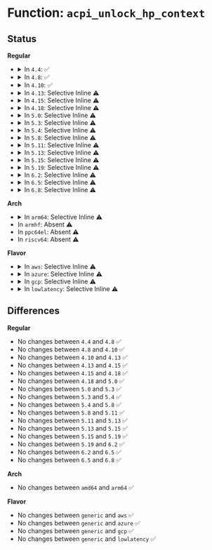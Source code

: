 # Function: <code>acpi_unlock_hp_context</code>

## Status
<b>Regular</b>
<ul>
<li>
<details>
<summary>In <code>4.4</code>: ✅</summary>

```c
void acpi_unlock_hp_context();
```

**Collision:** Unique Global

**Inline:** No

**Transformation:** False

**Instances:**

```
In drivers/acpi/scan.c (ffffffff8147fe31)
Location: drivers/acpi/scan.c:78
Inline: False
Direct callers:
  - drivers/pci/hotplug/acpiphp_glue.c:cleanup_bridge
  - drivers/pci/hotplug/acpiphp_glue.c:cleanup_bridge
  - drivers/pci/hotplug/acpiphp_glue.c:acpiphp_add_context
  - drivers/pci/hotplug/acpiphp_glue.c:acpiphp_add_context
  - drivers/pci/hotplug/acpiphp_glue.c:acpiphp_add_context
  - drivers/pci/hotplug/acpiphp_glue.c:acpiphp_grab_context
  - drivers/pci/hotplug/acpiphp_glue.c:acpiphp_grab_context
  - drivers/pci/hotplug/acpiphp_glue.c:free_bridge
  - drivers/pci/hotplug/acpiphp_glue.c:acpiphp_hotplug_notify
  - drivers/pci/hotplug/acpiphp_glue.c:acpiphp_hotplug_notify
  - drivers/pci/hotplug/acpiphp_glue.c:acpiphp_check_host_bridge
  - drivers/pci/hotplug/acpiphp_glue.c:acpiphp_check_host_bridge
  - drivers/pci/hotplug/acpiphp_glue.c:acpiphp_enumerate_slots
  - drivers/pci/hotplug/acpiphp_glue.c:acpiphp_enumerate_slots
  - drivers/pci/hotplug/acpiphp_glue.c:acpiphp_remove_slots
  - drivers/acpi/scan.c:acpi_initialize_hp_context
  - drivers/acpi/scan.c:acpi_device_hotplug
```
**Symbols:**

```
ffffffff8147fe31-ffffffff8147fe48: acpi_unlock_hp_context (STB_GLOBAL)
```
</details>
</li>
<li>
<details>
<summary>In <code>4.8</code>: ✅</summary>

```c
void acpi_unlock_hp_context();
```

**Collision:** Unique Global

**Inline:** No

**Transformation:** False

**Instances:**

```
In drivers/acpi/scan.c (ffffffff814ce7a4)
Location: drivers/acpi/scan.c:79
Inline: False
Direct callers:
  - drivers/pci/hotplug/acpiphp_glue.c:acpiphp_remove_slots
  - drivers/pci/hotplug/acpiphp_glue.c:acpiphp_enumerate_slots
  - drivers/pci/hotplug/acpiphp_glue.c:acpiphp_enumerate_slots
  - drivers/pci/hotplug/acpiphp_glue.c:acpiphp_hotplug_notify
  - drivers/pci/hotplug/acpiphp_glue.c:acpiphp_hotplug_notify
  - drivers/pci/hotplug/acpiphp_glue.c:acpiphp_check_host_bridge
  - drivers/pci/hotplug/acpiphp_glue.c:acpiphp_check_host_bridge
  - drivers/pci/hotplug/acpiphp_glue.c:cleanup_bridge
  - drivers/pci/hotplug/acpiphp_glue.c:cleanup_bridge
  - drivers/pci/hotplug/acpiphp_glue.c:acpiphp_add_context
  - drivers/pci/hotplug/acpiphp_glue.c:acpiphp_add_context
  - drivers/pci/hotplug/acpiphp_glue.c:acpiphp_add_context
  - drivers/pci/hotplug/acpiphp_glue.c:free_bridge
  - drivers/pci/hotplug/acpiphp_glue.c:acpiphp_grab_context
  - drivers/pci/hotplug/acpiphp_glue.c:acpiphp_grab_context
  - drivers/acpi/scan.c:acpi_device_hotplug
  - drivers/acpi/scan.c:acpi_initialize_hp_context
```
**Symbols:**

```
ffffffff814ce7a4-ffffffff814ce7bb: acpi_unlock_hp_context (STB_GLOBAL)
```
</details>
</li>
<li>
<details>
<summary>In <code>4.10</code>: ✅</summary>

```c
void acpi_unlock_hp_context();
```

**Collision:** Unique Global

**Inline:** No

**Transformation:** False

**Instances:**

```
In drivers/acpi/scan.c (ffffffff814f070e)
Location: drivers/acpi/scan.c:80
Inline: False
Direct callers:
  - drivers/pci/hotplug/acpiphp_glue.c:acpiphp_remove_slots
  - drivers/pci/hotplug/acpiphp_glue.c:acpiphp_enumerate_slots
  - drivers/pci/hotplug/acpiphp_glue.c:acpiphp_enumerate_slots
  - drivers/pci/hotplug/acpiphp_glue.c:acpiphp_hotplug_notify
  - drivers/pci/hotplug/acpiphp_glue.c:acpiphp_hotplug_notify
  - drivers/pci/hotplug/acpiphp_glue.c:acpiphp_check_host_bridge
  - drivers/pci/hotplug/acpiphp_glue.c:acpiphp_check_host_bridge
  - drivers/pci/hotplug/acpiphp_glue.c:cleanup_bridge
  - drivers/pci/hotplug/acpiphp_glue.c:cleanup_bridge
  - drivers/pci/hotplug/acpiphp_glue.c:acpiphp_add_context
  - drivers/pci/hotplug/acpiphp_glue.c:acpiphp_add_context
  - drivers/pci/hotplug/acpiphp_glue.c:acpiphp_add_context
  - drivers/pci/hotplug/acpiphp_glue.c:free_bridge
  - drivers/pci/hotplug/acpiphp_glue.c:acpiphp_grab_context
  - drivers/pci/hotplug/acpiphp_glue.c:acpiphp_grab_context
  - drivers/acpi/scan.c:acpi_device_hotplug
  - drivers/acpi/scan.c:acpi_initialize_hp_context
```
**Symbols:**

```
ffffffff814f070e-ffffffff814f0725: acpi_unlock_hp_context (STB_GLOBAL)
```
</details>
</li>
<li>
<details>
<summary>In <code>4.13</code>: Selective Inline ⚠️</summary>

```c
void acpi_unlock_hp_context();
```

**Collision:** Unique Global

**Inline:** Selective

**Transformation:** False

**Instances:**

```
In drivers/acpi/scan.c (ffffffff814ff698)
Location: drivers/acpi/scan.c:74
Inline: True
Inline callers:
  - drivers/acpi/scan.c:acpi_device_hotplug
  - drivers/acpi/scan.c:acpi_initialize_hp_context
Direct callers:
  - drivers/pci/hotplug/acpiphp_glue.c:acpiphp_remove_slots
  - drivers/pci/hotplug/acpiphp_glue.c:acpiphp_enumerate_slots
  - drivers/pci/hotplug/acpiphp_glue.c:acpiphp_enumerate_slots
  - drivers/pci/hotplug/acpiphp_glue.c:acpiphp_hotplug_notify
  - drivers/pci/hotplug/acpiphp_glue.c:acpiphp_hotplug_notify
  - drivers/pci/hotplug/acpiphp_glue.c:acpiphp_check_host_bridge
  - drivers/pci/hotplug/acpiphp_glue.c:acpiphp_check_host_bridge
  - drivers/pci/hotplug/acpiphp_glue.c:cleanup_bridge
  - drivers/pci/hotplug/acpiphp_glue.c:cleanup_bridge
  - drivers/pci/hotplug/acpiphp_glue.c:acpiphp_add_context
  - drivers/pci/hotplug/acpiphp_glue.c:acpiphp_add_context
  - drivers/pci/hotplug/acpiphp_glue.c:acpiphp_add_context
  - drivers/pci/hotplug/acpiphp_glue.c:free_bridge
  - drivers/pci/hotplug/acpiphp_glue.c:acpiphp_grab_context
  - drivers/pci/hotplug/acpiphp_glue.c:acpiphp_grab_context
```
**Symbols:**

```
ffffffff814fdcf0-ffffffff814fdd07: acpi_unlock_hp_context (STB_GLOBAL)
```
</details>
</li>
<li>
<details>
<summary>In <code>4.15</code>: Selective Inline ⚠️</summary>

```c
void acpi_unlock_hp_context();
```

**Collision:** Unique Global

**Inline:** Selective

**Transformation:** False

**Instances:**

```
In drivers/acpi/scan.c (ffffffff81541778)
Location: drivers/acpi/scan.c:75
Inline: True
Inline callers:
  - drivers/acpi/scan.c:acpi_device_hotplug
  - drivers/acpi/scan.c:acpi_initialize_hp_context
Direct callers:
  - drivers/pci/hotplug/acpiphp_glue.c:acpiphp_remove_slots
  - drivers/pci/hotplug/acpiphp_glue.c:acpiphp_enumerate_slots
  - drivers/pci/hotplug/acpiphp_glue.c:acpiphp_enumerate_slots
  - drivers/pci/hotplug/acpiphp_glue.c:acpiphp_hotplug_notify
  - drivers/pci/hotplug/acpiphp_glue.c:acpiphp_hotplug_notify
  - drivers/pci/hotplug/acpiphp_glue.c:acpiphp_check_host_bridge
  - drivers/pci/hotplug/acpiphp_glue.c:acpiphp_check_host_bridge
  - drivers/pci/hotplug/acpiphp_glue.c:cleanup_bridge
  - drivers/pci/hotplug/acpiphp_glue.c:cleanup_bridge
  - drivers/pci/hotplug/acpiphp_glue.c:acpiphp_add_context
  - drivers/pci/hotplug/acpiphp_glue.c:acpiphp_add_context
  - drivers/pci/hotplug/acpiphp_glue.c:acpiphp_add_context
  - drivers/pci/hotplug/acpiphp_glue.c:free_bridge
  - drivers/pci/hotplug/acpiphp_glue.c:acpiphp_grab_context
  - drivers/pci/hotplug/acpiphp_glue.c:acpiphp_grab_context
```
**Symbols:**

```
ffffffff8153fb10-ffffffff8153fb27: acpi_unlock_hp_context (STB_GLOBAL)
```
</details>
</li>
<li>
<details>
<summary>In <code>4.18</code>: Selective Inline ⚠️</summary>

```c
void acpi_unlock_hp_context();
```

**Collision:** Unique Global

**Inline:** Selective

**Transformation:** False

**Instances:**

```
In drivers/acpi/scan.c (ffffffff81577648)
Location: drivers/acpi/scan.c:75
Inline: True
Inline callers:
  - drivers/acpi/scan.c:acpi_device_hotplug
  - drivers/acpi/scan.c:acpi_initialize_hp_context
Direct callers:
  - drivers/pci/hotplug/acpiphp_glue.c:acpiphp_remove_slots
  - drivers/pci/hotplug/acpiphp_glue.c:acpiphp_enumerate_slots
  - drivers/pci/hotplug/acpiphp_glue.c:acpiphp_enumerate_slots
  - drivers/pci/hotplug/acpiphp_glue.c:acpiphp_hotplug_notify
  - drivers/pci/hotplug/acpiphp_glue.c:acpiphp_hotplug_notify
  - drivers/pci/hotplug/acpiphp_glue.c:acpiphp_check_host_bridge
  - drivers/pci/hotplug/acpiphp_glue.c:acpiphp_check_host_bridge
  - drivers/pci/hotplug/acpiphp_glue.c:cleanup_bridge
  - drivers/pci/hotplug/acpiphp_glue.c:cleanup_bridge
  - drivers/pci/hotplug/acpiphp_glue.c:acpiphp_add_context
  - drivers/pci/hotplug/acpiphp_glue.c:acpiphp_add_context
  - drivers/pci/hotplug/acpiphp_glue.c:acpiphp_add_context
  - drivers/pci/hotplug/acpiphp_glue.c:free_bridge
  - drivers/pci/hotplug/acpiphp_glue.c:acpiphp_grab_context
  - drivers/pci/hotplug/acpiphp_glue.c:acpiphp_grab_context
```
**Symbols:**

```
ffffffff81575a60-ffffffff81575a77: acpi_unlock_hp_context (STB_GLOBAL)
```
</details>
</li>
<li>
<details>
<summary>In <code>5.0</code>: Selective Inline ⚠️</summary>

```c
void acpi_unlock_hp_context();
```

**Collision:** Unique Global

**Inline:** Selective

**Transformation:** False

**Instances:**

```
In drivers/acpi/scan.c (ffffffff8158f278)
Location: drivers/acpi/scan.c:75
Inline: True
Inline callers:
  - drivers/acpi/scan.c:acpi_device_hotplug
  - drivers/acpi/scan.c:acpi_initialize_hp_context
Direct callers:
  - drivers/pci/hotplug/acpiphp_glue.c:acpiphp_remove_slots
  - drivers/pci/hotplug/acpiphp_glue.c:acpiphp_enumerate_slots
  - drivers/pci/hotplug/acpiphp_glue.c:acpiphp_enumerate_slots
  - drivers/pci/hotplug/acpiphp_glue.c:acpiphp_hotplug_notify
  - drivers/pci/hotplug/acpiphp_glue.c:acpiphp_hotplug_notify
  - drivers/pci/hotplug/acpiphp_glue.c:acpiphp_check_host_bridge
  - drivers/pci/hotplug/acpiphp_glue.c:acpiphp_check_host_bridge
  - drivers/pci/hotplug/acpiphp_glue.c:cleanup_bridge
  - drivers/pci/hotplug/acpiphp_glue.c:cleanup_bridge
  - drivers/pci/hotplug/acpiphp_glue.c:acpiphp_add_context
  - drivers/pci/hotplug/acpiphp_glue.c:acpiphp_add_context
  - drivers/pci/hotplug/acpiphp_glue.c:acpiphp_add_context
  - drivers/pci/hotplug/acpiphp_glue.c:free_bridge
  - drivers/pci/hotplug/acpiphp_glue.c:acpiphp_grab_context
  - drivers/pci/hotplug/acpiphp_glue.c:acpiphp_grab_context
```
**Symbols:**

```
ffffffff8158d680-ffffffff8158d697: acpi_unlock_hp_context (STB_GLOBAL)
```
</details>
</li>
<li>
<details>
<summary>In <code>5.3</code>: Selective Inline ⚠️</summary>

```c
void acpi_unlock_hp_context();
```

**Collision:** Unique Global

**Inline:** Selective

**Transformation:** False

**Instances:**

```
In drivers/acpi/scan.c (ffffffff815bffa8)
Location: drivers/acpi/scan.c:76
Inline: True
Inline callers:
  - drivers/acpi/scan.c:acpi_device_hotplug
  - drivers/acpi/scan.c:acpi_initialize_hp_context
Direct callers:
  - drivers/pci/hotplug/acpiphp_glue.c:acpiphp_remove_slots
  - drivers/pci/hotplug/acpiphp_glue.c:acpiphp_enumerate_slots
  - drivers/pci/hotplug/acpiphp_glue.c:acpiphp_enumerate_slots
  - drivers/pci/hotplug/acpiphp_glue.c:acpiphp_hotplug_notify
  - drivers/pci/hotplug/acpiphp_glue.c:acpiphp_hotplug_notify
  - drivers/pci/hotplug/acpiphp_glue.c:acpiphp_check_host_bridge
  - drivers/pci/hotplug/acpiphp_glue.c:acpiphp_check_host_bridge
  - drivers/pci/hotplug/acpiphp_glue.c:cleanup_bridge
  - drivers/pci/hotplug/acpiphp_glue.c:cleanup_bridge
  - drivers/pci/hotplug/acpiphp_glue.c:acpiphp_add_context
  - drivers/pci/hotplug/acpiphp_glue.c:acpiphp_add_context
  - drivers/pci/hotplug/acpiphp_glue.c:acpiphp_add_context
  - drivers/pci/hotplug/acpiphp_glue.c:free_bridge
  - drivers/pci/hotplug/acpiphp_glue.c:acpiphp_grab_context
  - drivers/pci/hotplug/acpiphp_glue.c:acpiphp_grab_context
```
**Symbols:**

```
ffffffff815be470-ffffffff815be487: acpi_unlock_hp_context (STB_GLOBAL)
```
</details>
</li>
<li>
<details>
<summary>In <code>5.4</code>: Selective Inline ⚠️</summary>

```c
void acpi_unlock_hp_context();
```

**Collision:** Unique Global

**Inline:** Selective

**Transformation:** False

**Instances:**

```
In drivers/acpi/scan.c (ffffffff815e1268)
Location: drivers/acpi/scan.c:76
Inline: True
Inline callers:
  - drivers/acpi/scan.c:acpi_device_hotplug
  - drivers/acpi/scan.c:acpi_initialize_hp_context
Direct callers:
  - drivers/pci/hotplug/acpiphp_glue.c:acpiphp_remove_slots
  - drivers/pci/hotplug/acpiphp_glue.c:acpiphp_enumerate_slots
  - drivers/pci/hotplug/acpiphp_glue.c:acpiphp_enumerate_slots
  - drivers/pci/hotplug/acpiphp_glue.c:acpiphp_hotplug_notify
  - drivers/pci/hotplug/acpiphp_glue.c:acpiphp_hotplug_notify
  - drivers/pci/hotplug/acpiphp_glue.c:acpiphp_check_host_bridge
  - drivers/pci/hotplug/acpiphp_glue.c:acpiphp_check_host_bridge
  - drivers/pci/hotplug/acpiphp_glue.c:cleanup_bridge
  - drivers/pci/hotplug/acpiphp_glue.c:cleanup_bridge
  - drivers/pci/hotplug/acpiphp_glue.c:acpiphp_add_context
  - drivers/pci/hotplug/acpiphp_glue.c:acpiphp_add_context
  - drivers/pci/hotplug/acpiphp_glue.c:acpiphp_add_context
  - drivers/pci/hotplug/acpiphp_glue.c:free_bridge
  - drivers/pci/hotplug/acpiphp_glue.c:acpiphp_grab_context
  - drivers/pci/hotplug/acpiphp_glue.c:acpiphp_grab_context
```
**Symbols:**

```
ffffffff815df730-ffffffff815df747: acpi_unlock_hp_context (STB_GLOBAL)
```
</details>
</li>
<li>
<details>
<summary>In <code>5.8</code>: Selective Inline ⚠️</summary>

```c
void acpi_unlock_hp_context();
```

**Collision:** Unique Global

**Inline:** Selective

**Transformation:** False

**Instances:**

```
In drivers/acpi/scan.c (ffffffff8168c167)
Location: drivers/acpi/scan.c:75
Inline: True
Inline callers:
  - drivers/acpi/scan.c:acpi_device_hotplug
  - drivers/acpi/scan.c:acpi_initialize_hp_context
Direct callers:
  - drivers/pci/hotplug/acpiphp_glue.c:acpiphp_remove_slots
  - drivers/pci/hotplug/acpiphp_glue.c:acpiphp_enumerate_slots
  - drivers/pci/hotplug/acpiphp_glue.c:acpiphp_enumerate_slots
  - drivers/pci/hotplug/acpiphp_glue.c:hotplug_event
  - drivers/pci/hotplug/acpiphp_glue.c:hotplug_event
  - drivers/pci/hotplug/acpiphp_glue.c:acpiphp_check_host_bridge
  - drivers/pci/hotplug/acpiphp_glue.c:acpiphp_check_host_bridge
  - drivers/pci/hotplug/acpiphp_glue.c:cleanup_bridge
  - drivers/pci/hotplug/acpiphp_glue.c:cleanup_bridge
  - drivers/pci/hotplug/acpiphp_glue.c:acpiphp_add_context
  - drivers/pci/hotplug/acpiphp_glue.c:acpiphp_add_context
  - drivers/pci/hotplug/acpiphp_glue.c:acpiphp_add_context
  - drivers/pci/hotplug/acpiphp_glue.c:free_bridge
  - drivers/pci/hotplug/acpiphp_glue.c:acpiphp_grab_context
  - drivers/pci/hotplug/acpiphp_glue.c:acpiphp_grab_context
  - drivers/acpi/dock.c:dock_event
  - drivers/acpi/dock.c:dock_event
  - drivers/acpi/dock.c:hotplug_dock_devices
  - drivers/acpi/dock.c:hotplug_dock_devices
  - drivers/acpi/dock.c:hotplug_dock_devices
  - drivers/acpi/dock.c:hotplug_dock_devices
```
**Symbols:**

```
ffffffff8168abb0-ffffffff8168abc7: acpi_unlock_hp_context (STB_GLOBAL)
```
</details>
</li>
<li>
<details>
<summary>In <code>5.11</code>: Selective Inline ⚠️</summary>

```c
void acpi_unlock_hp_context();
```

**Collision:** Unique Global

**Inline:** Selective

**Transformation:** False

**Instances:**

```
In drivers/acpi/scan.c (ffffffff816aa1dd)
Location: drivers/acpi/scan.c:75
Inline: True
Inline callers:
  - drivers/acpi/scan.c:acpi_device_hotplug
  - drivers/acpi/scan.c:acpi_initialize_hp_context
Direct callers:
  - drivers/pci/hotplug/acpiphp_glue.c:acpiphp_remove_slots
  - drivers/pci/hotplug/acpiphp_glue.c:acpiphp_enumerate_slots
  - drivers/pci/hotplug/acpiphp_glue.c:acpiphp_enumerate_slots
  - drivers/pci/hotplug/acpiphp_glue.c:hotplug_event
  - drivers/pci/hotplug/acpiphp_glue.c:hotplug_event
  - drivers/pci/hotplug/acpiphp_glue.c:acpiphp_check_host_bridge
  - drivers/pci/hotplug/acpiphp_glue.c:acpiphp_check_host_bridge
  - drivers/pci/hotplug/acpiphp_glue.c:cleanup_bridge
  - drivers/pci/hotplug/acpiphp_glue.c:cleanup_bridge
  - drivers/pci/hotplug/acpiphp_glue.c:acpiphp_add_context
  - drivers/pci/hotplug/acpiphp_glue.c:acpiphp_add_context
  - drivers/pci/hotplug/acpiphp_glue.c:acpiphp_add_context
  - drivers/pci/hotplug/acpiphp_glue.c:free_bridge
  - drivers/pci/hotplug/acpiphp_glue.c:acpiphp_grab_context
  - drivers/pci/hotplug/acpiphp_glue.c:acpiphp_grab_context
  - drivers/acpi/dock.c:dock_event
  - drivers/acpi/dock.c:dock_event
  - drivers/acpi/dock.c:hotplug_dock_devices
  - drivers/acpi/dock.c:hotplug_dock_devices
  - drivers/acpi/dock.c:hotplug_dock_devices
  - drivers/acpi/dock.c:hotplug_dock_devices
```
**Symbols:**

```
ffffffff816a88f0-ffffffff816a8907: acpi_unlock_hp_context (STB_GLOBAL)
```
</details>
</li>
<li>
<details>
<summary>In <code>5.13</code>: Selective Inline ⚠️</summary>

```c
void acpi_unlock_hp_context();
```

**Collision:** Unique Global

**Inline:** Selective

**Transformation:** False

**Instances:**

```
In drivers/acpi/scan.c (ffffffff8168ca64)
Location: drivers/acpi/scan.c:73
Inline: True
Inline callers:
  - drivers/acpi/scan.c:acpi_device_hotplug
  - drivers/acpi/scan.c:acpi_initialize_hp_context
Direct callers:
  - drivers/pci/hotplug/acpiphp_glue.c:acpiphp_remove_slots
  - drivers/pci/hotplug/acpiphp_glue.c:acpiphp_enumerate_slots
  - drivers/pci/hotplug/acpiphp_glue.c:acpiphp_enumerate_slots
  - drivers/pci/hotplug/acpiphp_glue.c:hotplug_event
  - drivers/pci/hotplug/acpiphp_glue.c:hotplug_event
  - drivers/pci/hotplug/acpiphp_glue.c:acpiphp_check_host_bridge
  - drivers/pci/hotplug/acpiphp_glue.c:acpiphp_check_host_bridge
  - drivers/pci/hotplug/acpiphp_glue.c:cleanup_bridge
  - drivers/pci/hotplug/acpiphp_glue.c:cleanup_bridge
  - drivers/pci/hotplug/acpiphp_glue.c:acpiphp_add_context
  - drivers/pci/hotplug/acpiphp_glue.c:acpiphp_add_context
  - drivers/pci/hotplug/acpiphp_glue.c:acpiphp_add_context
  - drivers/pci/hotplug/acpiphp_glue.c:free_bridge
  - drivers/pci/hotplug/acpiphp_glue.c:acpiphp_grab_context
  - drivers/pci/hotplug/acpiphp_glue.c:acpiphp_grab_context
  - drivers/acpi/dock.c:dock_notify
  - drivers/acpi/dock.c:dock_notify
  - drivers/acpi/dock.c:dock_notify
  - drivers/acpi/dock.c:dock_notify
  - drivers/acpi/dock.c:dock_event
  - drivers/acpi/dock.c:dock_event
```
**Symbols:**

```
ffffffff8168b070-ffffffff8168b087: acpi_unlock_hp_context (STB_GLOBAL)
```
</details>
</li>
<li>
<details>
<summary>In <code>5.15</code>: Selective Inline ⚠️</summary>

```c
void acpi_unlock_hp_context();
```

**Collision:** Unique Global

**Inline:** Selective

**Transformation:** False

**Instances:**

```
In drivers/acpi/scan.c (ffffffff817022b4)
Location: drivers/acpi/scan.c:70
Inline: True
Inline callers:
  - drivers/acpi/scan.c:acpi_device_hotplug
  - drivers/acpi/scan.c:acpi_initialize_hp_context
Direct callers:
  - drivers/pci/hotplug/acpiphp_glue.c:acpiphp_remove_slots
  - drivers/pci/hotplug/acpiphp_glue.c:acpiphp_enumerate_slots
  - drivers/pci/hotplug/acpiphp_glue.c:acpiphp_enumerate_slots
  - drivers/pci/hotplug/acpiphp_glue.c:hotplug_event
  - drivers/pci/hotplug/acpiphp_glue.c:hotplug_event
  - drivers/pci/hotplug/acpiphp_glue.c:acpiphp_check_host_bridge
  - drivers/pci/hotplug/acpiphp_glue.c:acpiphp_check_host_bridge
  - drivers/pci/hotplug/acpiphp_glue.c:cleanup_bridge
  - drivers/pci/hotplug/acpiphp_glue.c:cleanup_bridge
  - drivers/pci/hotplug/acpiphp_glue.c:acpiphp_add_context
  - drivers/pci/hotplug/acpiphp_glue.c:acpiphp_add_context
  - drivers/pci/hotplug/acpiphp_glue.c:acpiphp_add_context
  - drivers/pci/hotplug/acpiphp_glue.c:free_bridge
  - drivers/pci/hotplug/acpiphp_glue.c:acpiphp_grab_context
  - drivers/pci/hotplug/acpiphp_glue.c:acpiphp_grab_context
  - drivers/acpi/dock.c:dock_notify
  - drivers/acpi/dock.c:dock_notify
  - drivers/acpi/dock.c:dock_notify
  - drivers/acpi/dock.c:dock_notify
  - drivers/acpi/dock.c:dock_event
  - drivers/acpi/dock.c:dock_event
```
**Symbols:**

```
ffffffff81700b20-ffffffff81700b37: acpi_unlock_hp_context (STB_GLOBAL)
```
</details>
</li>
<li>
<details>
<summary>In <code>5.19</code>: Selective Inline ⚠️</summary>

```c
void acpi_unlock_hp_context();
```

**Collision:** Unique Global

**Inline:** Selective

**Transformation:** False

**Instances:**

```
In drivers/acpi/scan.c (ffffffff8182ffb4)
Location: drivers/acpi/scan.c:71
Inline: True
Inline callers:
  - drivers/acpi/scan.c:acpi_device_hotplug
  - drivers/acpi/scan.c:acpi_initialize_hp_context
Direct callers:
  - drivers/pci/hotplug/acpiphp_glue.c:acpiphp_remove_slots
  - drivers/pci/hotplug/acpiphp_glue.c:acpiphp_enumerate_slots
  - drivers/pci/hotplug/acpiphp_glue.c:acpiphp_enumerate_slots
  - drivers/pci/hotplug/acpiphp_glue.c:hotplug_event
  - drivers/pci/hotplug/acpiphp_glue.c:hotplug_event
  - drivers/pci/hotplug/acpiphp_glue.c:acpiphp_check_host_bridge
  - drivers/pci/hotplug/acpiphp_glue.c:acpiphp_check_host_bridge
  - drivers/pci/hotplug/acpiphp_glue.c:cleanup_bridge
  - drivers/pci/hotplug/acpiphp_glue.c:cleanup_bridge
  - drivers/pci/hotplug/acpiphp_glue.c:acpiphp_add_context
  - drivers/pci/hotplug/acpiphp_glue.c:acpiphp_add_context
  - drivers/pci/hotplug/acpiphp_glue.c:acpiphp_add_context
  - drivers/pci/hotplug/acpiphp_glue.c:free_bridge
  - drivers/pci/hotplug/acpiphp_glue.c:acpiphp_grab_context
  - drivers/pci/hotplug/acpiphp_glue.c:acpiphp_grab_context
  - drivers/acpi/dock.c:dock_notify
  - drivers/acpi/dock.c:dock_notify
  - drivers/acpi/dock.c:dock_notify
  - drivers/acpi/dock.c:dock_notify
  - drivers/acpi/dock.c:dock_event
  - drivers/acpi/dock.c:dock_event
```
**Symbols:**

```
ffffffff8182e790-ffffffff8182e7ad: acpi_unlock_hp_context (STB_GLOBAL)
```
</details>
</li>
<li>
<details>
<summary>In <code>6.2</code>: Selective Inline ⚠️</summary>

```c
void acpi_unlock_hp_context();
```

**Collision:** Unique Global

**Inline:** Selective

**Transformation:** False

**Instances:**

```
In drivers/acpi/scan.c (ffffffff819630fc)
Location: drivers/acpi/scan.c:70
Inline: True
Inline callers:
  - drivers/acpi/scan.c:acpi_device_hotplug
  - drivers/acpi/scan.c:acpi_initialize_hp_context
Direct callers:
  - drivers/pci/hotplug/acpiphp_glue.c:acpiphp_remove_slots
  - drivers/pci/hotplug/acpiphp_glue.c:acpiphp_enumerate_slots
  - drivers/pci/hotplug/acpiphp_glue.c:acpiphp_enumerate_slots
  - drivers/pci/hotplug/acpiphp_glue.c:hotplug_event
  - drivers/pci/hotplug/acpiphp_glue.c:hotplug_event
  - drivers/pci/hotplug/acpiphp_glue.c:acpiphp_check_host_bridge
  - drivers/pci/hotplug/acpiphp_glue.c:acpiphp_check_host_bridge
  - drivers/pci/hotplug/acpiphp_glue.c:cleanup_bridge
  - drivers/pci/hotplug/acpiphp_glue.c:cleanup_bridge
  - drivers/pci/hotplug/acpiphp_glue.c:acpiphp_add_context
  - drivers/pci/hotplug/acpiphp_glue.c:acpiphp_add_context
  - drivers/pci/hotplug/acpiphp_glue.c:acpiphp_add_context
  - drivers/pci/hotplug/acpiphp_glue.c:free_bridge
  - drivers/pci/hotplug/acpiphp_glue.c:acpiphp_grab_context
  - drivers/pci/hotplug/acpiphp_glue.c:acpiphp_grab_context
  - drivers/acpi/dock.c:dock_notify
  - drivers/acpi/dock.c:dock_notify
  - drivers/acpi/dock.c:dock_notify
  - drivers/acpi/dock.c:dock_notify
  - drivers/acpi/dock.c:dock_event
  - drivers/acpi/dock.c:dock_event
```
**Symbols:**

```
ffffffff81961250-ffffffff8196126d: acpi_unlock_hp_context (STB_GLOBAL)
```
</details>
</li>
<li>
<details>
<summary>In <code>6.5</code>: Selective Inline ⚠️</summary>

```c
void acpi_unlock_hp_context();
```

**Collision:** Unique Global

**Inline:** Selective

**Transformation:** False

**Instances:**

```
In drivers/acpi/scan.c (ffffffff819a959c)
Location: drivers/acpi/scan.c:69
Inline: True
Inline callers:
  - drivers/acpi/scan.c:acpi_device_hotplug
  - drivers/acpi/scan.c:acpi_initialize_hp_context
Direct callers:
  - drivers/pci/hotplug/acpiphp_glue.c:acpiphp_remove_slots
  - drivers/pci/hotplug/acpiphp_glue.c:acpiphp_enumerate_slots
  - drivers/pci/hotplug/acpiphp_glue.c:acpiphp_enumerate_slots
  - drivers/pci/hotplug/acpiphp_glue.c:hotplug_event
  - drivers/pci/hotplug/acpiphp_glue.c:hotplug_event
  - drivers/pci/hotplug/acpiphp_glue.c:acpiphp_check_host_bridge
  - drivers/pci/hotplug/acpiphp_glue.c:acpiphp_check_host_bridge
  - drivers/pci/hotplug/acpiphp_glue.c:cleanup_bridge
  - drivers/pci/hotplug/acpiphp_glue.c:cleanup_bridge
  - drivers/pci/hotplug/acpiphp_glue.c:acpiphp_add_context
  - drivers/pci/hotplug/acpiphp_glue.c:acpiphp_add_context
  - drivers/pci/hotplug/acpiphp_glue.c:acpiphp_add_context
  - drivers/pci/hotplug/acpiphp_glue.c:free_bridge
  - drivers/pci/hotplug/acpiphp_glue.c:acpiphp_grab_context
  - drivers/acpi/dock.c:dock_notify
  - drivers/acpi/dock.c:dock_notify
  - drivers/acpi/dock.c:dock_notify
  - drivers/acpi/dock.c:dock_notify
  - drivers/acpi/dock.c:dock_event
  - drivers/acpi/dock.c:dock_event
```
**Symbols:**

```
ffffffff819a7660-ffffffff819a767d: acpi_unlock_hp_context (STB_GLOBAL)
```
</details>
</li>
<li>
<details>
<summary>In <code>6.8</code>: Selective Inline ⚠️</summary>

```c
void acpi_unlock_hp_context();
```

**Collision:** Unique Global

**Inline:** Selective

**Transformation:** False

**Instances:**

```
In drivers/acpi/scan.c (ffffffff819f209c)
Location: drivers/acpi/scan.c:69
Inline: True
Inline callers:
  - drivers/acpi/scan.c:acpi_device_hotplug
  - drivers/acpi/scan.c:acpi_initialize_hp_context
Direct callers:
  - drivers/pci/hotplug/acpiphp_glue.c:acpiphp_remove_slots
  - drivers/pci/hotplug/acpiphp_glue.c:acpiphp_enumerate_slots
  - drivers/pci/hotplug/acpiphp_glue.c:acpiphp_enumerate_slots
  - drivers/pci/hotplug/acpiphp_glue.c:hotplug_event
  - drivers/pci/hotplug/acpiphp_glue.c:hotplug_event
  - drivers/pci/hotplug/acpiphp_glue.c:acpiphp_check_host_bridge
  - drivers/pci/hotplug/acpiphp_glue.c:acpiphp_check_host_bridge
  - drivers/pci/hotplug/acpiphp_glue.c:cleanup_bridge
  - drivers/pci/hotplug/acpiphp_glue.c:cleanup_bridge
  - drivers/pci/hotplug/acpiphp_glue.c:acpiphp_add_context
  - drivers/pci/hotplug/acpiphp_glue.c:acpiphp_add_context
  - drivers/pci/hotplug/acpiphp_glue.c:acpiphp_add_context
  - drivers/pci/hotplug/acpiphp_glue.c:free_bridge
  - drivers/pci/hotplug/acpiphp_glue.c:acpiphp_grab_context
  - drivers/acpi/dock.c:dock_notify
  - drivers/acpi/dock.c:dock_notify
  - drivers/acpi/dock.c:dock_notify
  - drivers/acpi/dock.c:dock_notify
  - drivers/acpi/dock.c:dock_event
  - drivers/acpi/dock.c:dock_event
```
**Symbols:**

```
ffffffff819f0050-ffffffff819f006d: acpi_unlock_hp_context (STB_GLOBAL)
```
</details>
</li>
</ul>
<b>Arch</b>
<ul>
<li>
<details>
<summary>In <code>arm64</code>: Selective Inline ⚠️</summary>

```c
void acpi_unlock_hp_context();
```

**Collision:** Unique Global

**Inline:** Selective

**Transformation:** False

**Instances:**

```
In drivers/acpi/scan.c (ffff80001076daec)
Location: drivers/acpi/scan.c:76
Inline: True
Inline callers:
  - drivers/acpi/scan.c:acpi_device_hotplug
  - drivers/acpi/scan.c:acpi_initialize_hp_context
Direct callers:
  - drivers/pci/hotplug/acpiphp_glue.c:acpiphp_remove_slots
  - drivers/pci/hotplug/acpiphp_glue.c:acpiphp_enumerate_slots
  - drivers/pci/hotplug/acpiphp_glue.c:acpiphp_enumerate_slots
  - drivers/pci/hotplug/acpiphp_glue.c:acpiphp_hotplug_notify
  - drivers/pci/hotplug/acpiphp_glue.c:acpiphp_hotplug_notify
  - drivers/pci/hotplug/acpiphp_glue.c:acpiphp_check_host_bridge
  - drivers/pci/hotplug/acpiphp_glue.c:acpiphp_check_host_bridge
  - drivers/pci/hotplug/acpiphp_glue.c:cleanup_bridge
  - drivers/pci/hotplug/acpiphp_glue.c:cleanup_bridge
  - drivers/pci/hotplug/acpiphp_glue.c:acpiphp_add_context
  - drivers/pci/hotplug/acpiphp_glue.c:acpiphp_add_context
  - drivers/pci/hotplug/acpiphp_glue.c:acpiphp_add_context
  - drivers/pci/hotplug/acpiphp_glue.c:free_bridge
  - drivers/pci/hotplug/acpiphp_glue.c:acpiphp_grab_context
  - drivers/pci/hotplug/acpiphp_glue.c:acpiphp_grab_context
```
**Symbols:**

```
ffff80001076be28-ffff80001076be50: acpi_unlock_hp_context (STB_GLOBAL)
```
</details>
</li>
<li>
In <code>armhf</code>: Absent ⚠️
</li>
<li>
In <code>ppc64el</code>: Absent ⚠️
</li>
<li>
In <code>riscv64</code>: Absent ⚠️
</li>
</ul>
<b>Flavor</b>
<ul>
<li>
<details>
<summary>In <code>aws</code>: Selective Inline ⚠️</summary>

```c
void acpi_unlock_hp_context();
```

**Collision:** Unique Global

**Inline:** Selective

**Transformation:** False

**Instances:**

```
In drivers/acpi/scan.c (ffffffff815d35d6)
Location: drivers/acpi/scan.c:76
Inline: True
Inline callers:
  - drivers/acpi/scan.c:acpi_device_hotplug
  - drivers/acpi/scan.c:acpi_initialize_hp_context
Direct callers:
  - drivers/pci/hotplug/acpiphp_glue.c:acpiphp_remove_slots
  - drivers/pci/hotplug/acpiphp_glue.c:acpiphp_enumerate_slots
  - drivers/pci/hotplug/acpiphp_glue.c:acpiphp_enumerate_slots
  - drivers/pci/hotplug/acpiphp_glue.c:acpiphp_hotplug_notify
  - drivers/pci/hotplug/acpiphp_glue.c:acpiphp_hotplug_notify
  - drivers/pci/hotplug/acpiphp_glue.c:acpiphp_check_host_bridge
  - drivers/pci/hotplug/acpiphp_glue.c:acpiphp_check_host_bridge
  - drivers/pci/hotplug/acpiphp_glue.c:cleanup_bridge
  - drivers/pci/hotplug/acpiphp_glue.c:cleanup_bridge
  - drivers/pci/hotplug/acpiphp_glue.c:acpiphp_add_context
  - drivers/pci/hotplug/acpiphp_glue.c:acpiphp_add_context
  - drivers/pci/hotplug/acpiphp_glue.c:acpiphp_add_context
  - drivers/pci/hotplug/acpiphp_glue.c:free_bridge
  - drivers/pci/hotplug/acpiphp_glue.c:acpiphp_grab_context
  - drivers/pci/hotplug/acpiphp_glue.c:acpiphp_grab_context
```
**Symbols:**

```
ffffffff815d1b30-ffffffff815d1b47: acpi_unlock_hp_context (STB_GLOBAL)
```
</details>
</li>
<li>
<details>
<summary>In <code>azure</code>: Selective Inline ⚠️</summary>

```c
void acpi_unlock_hp_context();
```

**Collision:** Unique Global

**Inline:** Selective

**Transformation:** False

**Instances:**

```
In drivers/acpi/scan.c (ffffffff815bd196)
Location: drivers/acpi/scan.c:76
Inline: True
Inline callers:
  - drivers/acpi/scan.c:acpi_device_hotplug
  - drivers/acpi/scan.c:acpi_initialize_hp_context
Direct callers:
  - drivers/pci/hotplug/acpiphp_glue.c:acpiphp_remove_slots
  - drivers/pci/hotplug/acpiphp_glue.c:acpiphp_enumerate_slots
  - drivers/pci/hotplug/acpiphp_glue.c:acpiphp_enumerate_slots
  - drivers/pci/hotplug/acpiphp_glue.c:acpiphp_hotplug_notify
  - drivers/pci/hotplug/acpiphp_glue.c:acpiphp_hotplug_notify
  - drivers/pci/hotplug/acpiphp_glue.c:acpiphp_check_host_bridge
  - drivers/pci/hotplug/acpiphp_glue.c:acpiphp_check_host_bridge
  - drivers/pci/hotplug/acpiphp_glue.c:cleanup_bridge
  - drivers/pci/hotplug/acpiphp_glue.c:cleanup_bridge
  - drivers/pci/hotplug/acpiphp_glue.c:acpiphp_add_context
  - drivers/pci/hotplug/acpiphp_glue.c:acpiphp_add_context
  - drivers/pci/hotplug/acpiphp_glue.c:acpiphp_add_context
  - drivers/pci/hotplug/acpiphp_glue.c:free_bridge
  - drivers/pci/hotplug/acpiphp_glue.c:acpiphp_grab_context
  - drivers/pci/hotplug/acpiphp_glue.c:acpiphp_grab_context
```
**Symbols:**

```
ffffffff815bb6f0-ffffffff815bb707: acpi_unlock_hp_context (STB_GLOBAL)
```
</details>
</li>
<li>
<details>
<summary>In <code>gcp</code>: Selective Inline ⚠️</summary>

```c
void acpi_unlock_hp_context();
```

**Collision:** Unique Global

**Inline:** Selective

**Transformation:** False

**Instances:**

```
In drivers/acpi/scan.c (ffffffff815d5548)
Location: drivers/acpi/scan.c:76
Inline: True
Inline callers:
  - drivers/acpi/scan.c:acpi_device_hotplug
  - drivers/acpi/scan.c:acpi_initialize_hp_context
Direct callers:
  - drivers/pci/hotplug/acpiphp_glue.c:acpiphp_remove_slots
  - drivers/pci/hotplug/acpiphp_glue.c:acpiphp_enumerate_slots
  - drivers/pci/hotplug/acpiphp_glue.c:acpiphp_enumerate_slots
  - drivers/pci/hotplug/acpiphp_glue.c:acpiphp_hotplug_notify
  - drivers/pci/hotplug/acpiphp_glue.c:acpiphp_hotplug_notify
  - drivers/pci/hotplug/acpiphp_glue.c:acpiphp_check_host_bridge
  - drivers/pci/hotplug/acpiphp_glue.c:acpiphp_check_host_bridge
  - drivers/pci/hotplug/acpiphp_glue.c:cleanup_bridge
  - drivers/pci/hotplug/acpiphp_glue.c:cleanup_bridge
  - drivers/pci/hotplug/acpiphp_glue.c:acpiphp_add_context
  - drivers/pci/hotplug/acpiphp_glue.c:acpiphp_add_context
  - drivers/pci/hotplug/acpiphp_glue.c:acpiphp_add_context
  - drivers/pci/hotplug/acpiphp_glue.c:free_bridge
  - drivers/pci/hotplug/acpiphp_glue.c:acpiphp_grab_context
  - drivers/pci/hotplug/acpiphp_glue.c:acpiphp_grab_context
```
**Symbols:**

```
ffffffff815d3a10-ffffffff815d3a27: acpi_unlock_hp_context (STB_GLOBAL)
```
</details>
</li>
<li>
<details>
<summary>In <code>lowlatency</code>: Selective Inline ⚠️</summary>

```c
void acpi_unlock_hp_context();
```

**Collision:** Unique Global

**Inline:** Selective

**Transformation:** False

**Instances:**

```
In drivers/acpi/scan.c (ffffffff815ef408)
Location: drivers/acpi/scan.c:76
Inline: True
Inline callers:
  - drivers/acpi/scan.c:acpi_device_hotplug
  - drivers/acpi/scan.c:acpi_initialize_hp_context
Direct callers:
  - drivers/pci/hotplug/acpiphp_glue.c:acpiphp_remove_slots
  - drivers/pci/hotplug/acpiphp_glue.c:acpiphp_enumerate_slots
  - drivers/pci/hotplug/acpiphp_glue.c:acpiphp_enumerate_slots
  - drivers/pci/hotplug/acpiphp_glue.c:acpiphp_hotplug_notify
  - drivers/pci/hotplug/acpiphp_glue.c:acpiphp_hotplug_notify
  - drivers/pci/hotplug/acpiphp_glue.c:acpiphp_check_host_bridge
  - drivers/pci/hotplug/acpiphp_glue.c:acpiphp_check_host_bridge
  - drivers/pci/hotplug/acpiphp_glue.c:cleanup_bridge
  - drivers/pci/hotplug/acpiphp_glue.c:cleanup_bridge
  - drivers/pci/hotplug/acpiphp_glue.c:acpiphp_add_context
  - drivers/pci/hotplug/acpiphp_glue.c:acpiphp_add_context
  - drivers/pci/hotplug/acpiphp_glue.c:acpiphp_add_context
  - drivers/pci/hotplug/acpiphp_glue.c:free_bridge
  - drivers/pci/hotplug/acpiphp_glue.c:acpiphp_grab_context
  - drivers/pci/hotplug/acpiphp_glue.c:acpiphp_grab_context
```
**Symbols:**

```
ffffffff815ed8d0-ffffffff815ed8e7: acpi_unlock_hp_context (STB_GLOBAL)
```
</details>
</li>
</ul>

## Differences
<b>Regular</b>
<ul>
<li>
No changes between <code>4.4</code> and <code>4.8</code> ✅
</li>
<li>
No changes between <code>4.8</code> and <code>4.10</code> ✅
</li>
<li>
No changes between <code>4.10</code> and <code>4.13</code> ✅
</li>
<li>
No changes between <code>4.13</code> and <code>4.15</code> ✅
</li>
<li>
No changes between <code>4.15</code> and <code>4.18</code> ✅
</li>
<li>
No changes between <code>4.18</code> and <code>5.0</code> ✅
</li>
<li>
No changes between <code>5.0</code> and <code>5.3</code> ✅
</li>
<li>
No changes between <code>5.3</code> and <code>5.4</code> ✅
</li>
<li>
No changes between <code>5.4</code> and <code>5.8</code> ✅
</li>
<li>
No changes between <code>5.8</code> and <code>5.11</code> ✅
</li>
<li>
No changes between <code>5.11</code> and <code>5.13</code> ✅
</li>
<li>
No changes between <code>5.13</code> and <code>5.15</code> ✅
</li>
<li>
No changes between <code>5.15</code> and <code>5.19</code> ✅
</li>
<li>
No changes between <code>5.19</code> and <code>6.2</code> ✅
</li>
<li>
No changes between <code>6.2</code> and <code>6.5</code> ✅
</li>
<li>
No changes between <code>6.5</code> and <code>6.8</code> ✅
</li>
</ul>
<b>Arch</b>
<ul>
<li>
No changes between <code>amd64</code> and <code>arm64</code> ✅
</li>
</ul>
<b>Flavor</b>
<ul>
<li>
No changes between <code>generic</code> and <code>aws</code> ✅
</li>
<li>
No changes between <code>generic</code> and <code>azure</code> ✅
</li>
<li>
No changes between <code>generic</code> and <code>gcp</code> ✅
</li>
<li>
No changes between <code>generic</code> and <code>lowlatency</code> ✅
</li>
</ul>
